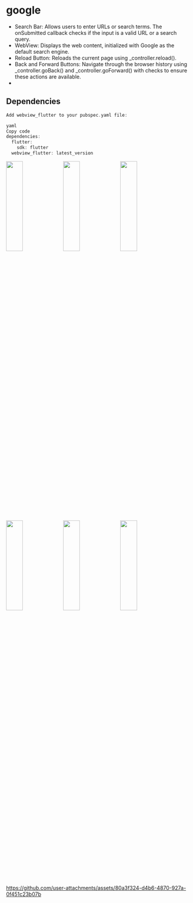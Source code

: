 # google

- Search Bar: Allows users to enter URLs or search terms. The onSubmitted callback checks if the input is a valid URL or a search query.
- WebView: Displays the web content, initialized with Google as the default search engine.
- Reload Button: Reloads the current page using _controller.reload().
- Back and Forward Buttons: Navigate through the browser history using _controller.goBack() and _controller.goForward() with checks to ensure these actions are available.
- 
## Dependencies
```dart
Add webview_flutter to your pubspec.yaml file:

yaml
Copy code
dependencies:
  flutter:
    sdk: flutter
  webview_flutter: latest_version
```



<p>
  
  <img src = "https://github.com/user-attachments/assets/ed44dbc0-078a-4046-bacc-13640eca442b" height = 25% width = 30% >
  <img src = "https://github.com/user-attachments/assets/4cf93e2b-ecfe-4a64-964b-b61a26cd28b9" height = 25% width = 30% >
  <img src = "https://github.com/user-attachments/assets/6fb21d11-e791-43a9-8b58-b7d93b12a426" height = 25% width = 30% >
  <img src = "https://github.com/user-attachments/assets/41f40226-851f-4c74-90b7-d7762aafb26e" height = 25% width = 30% >
  <img src = "https://github.com/user-attachments/assets/0da3aec1-98bc-4190-b3a0-e3abd53451ec" height = 25% width = 30% >
  <img src = "https://github.com/user-attachments/assets/2105a280-41ec-4afe-a22c-a1e37f6af113" height = 25% width = 30% >

</p>

https://github.com/user-attachments/assets/80a3f324-d4b6-4870-927a-0f451c23b07b


